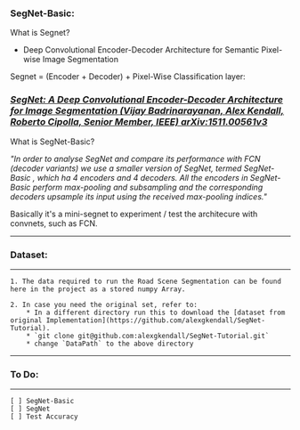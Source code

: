 ### SegNet-Basic:

What is Segnet?

* Deep Convolutional Encoder-Decoder Architecture for Semantic Pixel-wise Image Segmentation

 Segnet = (Encoder + Decoder) +  Pixel-Wise Classification layer:

### *[SegNet: A Deep Convolutional Encoder-Decoder Architecture for Image Segmentation (Vijay Badrinarayanan, Alex Kendall, Roberto Cipolla, Senior Member, IEEE) arXiv:1511.00561v3](https://arxiv.org/abs/1511.00561)*


What is SegNet-Basic?

 *"In order to analyse SegNet and compare its performance with FCN  (decoder  variants)  we  use  a  smaller  version  of  SegNet, termed SegNet-Basic ,  which  ha  4  encoders  and  4  decoders. All the encoders in SegNet-Basic perform max-pooling and subsampling and the corresponding decoders upsample its input using the  received  max-pooling  indices."*

 Basically it's a mini-segnet to experiment / test the architecure with convnets, such as FCN.


 -----

 ### Dataset:
 ----

	1. The data required to run the Road Scene Segmentation can be found here in the project as a stored numpy Array. 

 	2. In case you need the original set, refer to:
 		* In a different directory run this to download the [dataset from original Implementation](https://github.com/alexgkendall/SegNet-Tutorial).
 		* `git clone git@github.com:alexgkendall/SegNet-Tutorial.git`
 		* change `DataPath` to the above directory



----


 ### To Do:
 ----

	[ ] SegNet-Basic
	[ ] SegNet
	[ ] Test Accuracy





